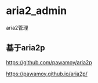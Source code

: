 # aria2_admin
aria2管理




## 基于aria2p
https://github.com/pawamoy/aria2p

https://pawamoy.github.io/aria2p/
